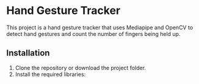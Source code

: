 # Hand Gesture Tracker

This project is a hand gesture tracker that uses Mediapipe and OpenCV to detect hand gestures and count the number of fingers being held up.

## Installation

1. Clone the repository or download the project folder.
2. Install the required libraries:
